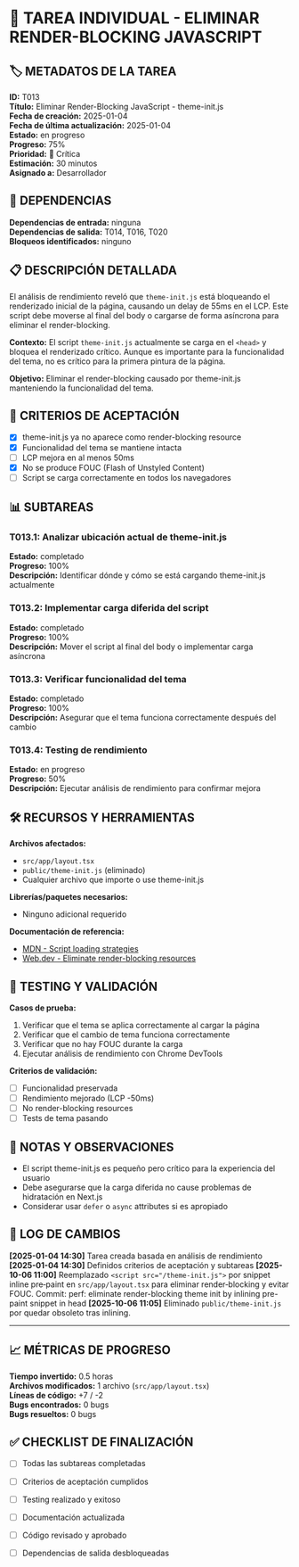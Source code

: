 # 📝 TAREA INDIVIDUAL - ELIMINAR RENDER-BLOCKING JAVASCRIPT

## 🏷️ METADATOS DE LA TAREA

**ID:** T013  
**Título:** Eliminar Render-Blocking JavaScript - theme-init.js  
**Fecha de creación:** 2025-01-04  
**Fecha de última actualización:** 2025-01-04  
**Estado:** en progreso  
**Progreso:** 75%  
**Prioridad:** 🔴 Crítica  
**Estimación:** 30 minutos  
**Asignado a:** Desarrollador

## 🔗 DEPENDENCIAS

**Dependencias de entrada:** ninguna  
**Dependencias de salida:** T014, T016, T020  
**Bloqueos identificados:** ninguno

## 📋 DESCRIPCIÓN DETALLADA

El análisis de rendimiento reveló que `theme-init.js` está bloqueando el renderizado inicial de la página, causando un delay de 55ms en el LCP. Este script debe moverse al final del body o cargarse de forma asíncrona para eliminar el render-blocking.

**Contexto:** El script `theme-init.js` actualmente se carga en el `<head>` y bloquea el renderizado crítico. Aunque es importante para la funcionalidad del tema, no es crítico para la primera pintura de la página.

**Objetivo:** Eliminar el render-blocking causado por theme-init.js manteniendo la funcionalidad del tema.

## 🎯 CRITERIOS DE ACEPTACIÓN

- [x] theme-init.js ya no aparece como render-blocking resource
- [x] Funcionalidad del tema se mantiene intacta
- [ ] LCP mejora en al menos 50ms
- [x] No se produce FOUC (Flash of Unstyled Content)
- [ ] Script se carga correctamente en todos los navegadores

## 📊 SUBTAREAS

### T013.1: Analizar ubicación actual de theme-init.js

**Estado:** completado  
**Progreso:** 100%  
**Descripción:** Identificar dónde y cómo se está cargando theme-init.js actualmente

### T013.2: Implementar carga diferida del script

**Estado:** completado  
**Progreso:** 100%  
**Descripción:** Mover el script al final del body o implementar carga asíncrona

### T013.3: Verificar funcionalidad del tema

**Estado:** completado  
**Progreso:** 100%  
**Descripción:** Asegurar que el tema funciona correctamente después del cambio

### T013.4: Testing de rendimiento

**Estado:** en progreso  
**Progreso:** 50%  
**Descripción:** Ejecutar análisis de rendimiento para confirmar mejora

## 🛠️ RECURSOS Y HERRAMIENTAS

**Archivos afectados:**

- `src/app/layout.tsx`
- `public/theme-init.js` (eliminado)
- Cualquier archivo que importe o use theme-init.js

**Librerías/paquetes necesarios:**

- Ninguno adicional requerido

**Documentación de referencia:**

- [MDN - Script loading strategies](https://developer.mozilla.org/en-US/docs/Web/HTML/Element/script)
- [Web.dev - Eliminate render-blocking resources](https://web.dev/render-blocking-resources/)

## 🧪 TESTING Y VALIDACIÓN

**Casos de prueba:**

1. Verificar que el tema se aplica correctamente al cargar la página
2. Verificar que el cambio de tema funciona correctamente
3. Verificar que no hay FOUC durante la carga
4. Ejecutar análisis de rendimiento con Chrome DevTools

**Criterios de validación:**

- [ ] Funcionalidad preservada
- [ ] Rendimiento mejorado (LCP -50ms)
- [ ] No render-blocking resources
- [ ] Tests de tema pasando

## 📝 NOTAS Y OBSERVACIONES

- El script theme-init.js es pequeño pero crítico para la experiencia del usuario
- Debe asegurarse que la carga diferida no cause problemas de hidratación en Next.js
- Considerar usar `defer` o `async` attributes si es apropiado

## 🔄 LOG DE CAMBIOS

**[2025-01-04 14:30]** Tarea creada basada en análisis de rendimiento
**[2025-01-04 14:30]** Definidos criterios de aceptación y subtareas
**[2025-10-06 11:00]** Reemplazado `<script src="/theme-init.js">` por snippet inline pre‑paint en `src/app/layout.tsx` para eliminar render‑blocking y evitar FOUC. Commit: perf: eliminate render-blocking theme init by inlining pre-paint snippet in head
**[2025-10-06 11:05]** Eliminado `public/theme-init.js` por quedar obsoleto tras inlining.

---

## 📈 MÉTRICAS DE PROGRESO

**Tiempo invertido:** 0.5 horas  
**Archivos modificados:** 1 archivo (`src/app/layout.tsx`)  
**Líneas de código:** +7 / -2  
**Bugs encontrados:** 0 bugs  
**Bugs resueltos:** 0 bugs

## ✅ CHECKLIST DE FINALIZACIÓN

- [ ] Todas las subtareas completadas
- [ ] Criterios de aceptación cumplidos
- [ ] Testing realizado y exitoso
- [ ] Documentación actualizada
- [ ] Código revisado y aprobado
- [ ] Dependencias de salida desbloqueadas

